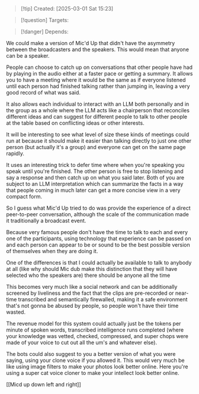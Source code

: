 
>[!tip] Created: [2025-03-01 Sat 15:23]

>[!question] Targets: 

>[!danger] Depends: 

We could make a version of Mic'd Up that didn't have the asymmetry between the broadcasters and the speakers. This would mean that anyone can be a speaker.

People can choose to catch up on conversations that other people have had by playing in the audio either at a faster pace or getting a summary. It allows you to have a meeting where it would be the same as if everyone listened until each person had finished talking rather than jumping in, leaving a very good record of what was said.

It also allows each individual to interact with an LLM both personally and in the group as a whole where the LLM acts like a chairperson that reconciles different ideas and can suggest for different people to talk to other people at the table based on conflicting ideas or other interests.

It will be interesting to see what level of size these kinds of meetings could run at because it should make it easier than talking directly to just one other person (but actually it's a group) and everyone can get on the same page rapidly.

It uses an interesting trick to defer time where when you're speaking you speak until you're finished. The other person is free to stop listening and say a response and then catch up on what you said later. Both of you are subject to an LLM interpretation which can summarize the facts in a way that people coming in much later can get a more concise view in a very compact form. 

So I guess what Mic'd Up tried to do was provide the experience of a direct peer-to-peer conversation, although the scale of the communication made it traditionally a broadcast event.

Because very famous people don't have the time to talk to each and every one of the participants, using technology that experience can be passed on and each person can appear to be or sound to be the best possible version of themselves when they are doing it. 

One of the differences is that I could actually be available to talk to anybody at all (like why should Mic dub make this distinction that they will have selected who the speakers are) there should be anyone all the time 

This becomes very much like a social network and can be additionally screened by liveliness and the fact that the clips are pre-recorded or near-time transcribed and semantically firewalled, making it a safe environment that's not gonna be abused by people, so people won't have their time wasted. 

The revenue model for this system could actually just be the tokens per minute of spoken words, transcribed intelligence runs completed (where your knowledge was vetted, checked, compressed, and super chops were made of your voice to cut out all the um's and whatever else).

The bots could also suggest to you a better version of what you were saying, using your clone voice if you allowed it. This would very much be like using image filters to make your photos look better online. Here you're using a super cat voice cloner to make your intellect look better online.

[[Micd up down left and right]]